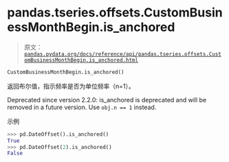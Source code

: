 # pandas.tseries.offsets.CustomBusinessMonthBegin.is_anchored

> 原文：[`pandas.pydata.org/docs/reference/api/pandas.tseries.offsets.CustomBusinessMonthBegin.is_anchored.html`](https://pandas.pydata.org/docs/reference/api/pandas.tseries.offsets.CustomBusinessMonthBegin.is_anchored.html)

```py
CustomBusinessMonthBegin.is_anchored()
```

返回布尔值，指示频率是否为单位频率（n=1）。

Deprecated since version 2.2.0: is_anchored is deprecated and will be removed in a future version. Use `obj.n == 1` instead.

示例

```py
>>> pd.DateOffset().is_anchored()
True
>>> pd.DateOffset(2).is_anchored()
False 
```
